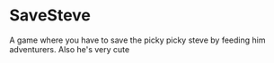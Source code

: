 # SaveSteve
A game where you have to save the picky picky steve by feeding him adventurers. Also he's very cute
